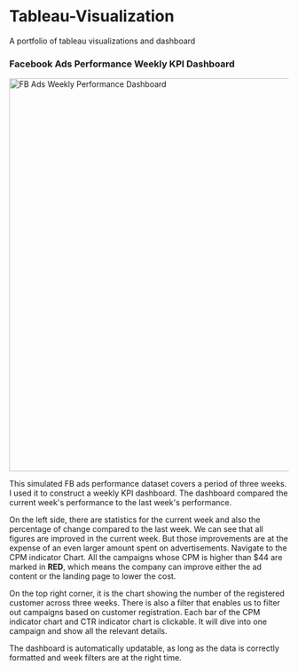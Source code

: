 # Tableau-Visualization
A portfolio of tableau visualizations and dashboard

### Facebook Ads Performance Weekly KPI Dashboard
<img width="709" alt="FB Ads Weekly Performance Dashboard" src="https://user-images.githubusercontent.com/102925575/161469328-e474ea3e-65f1-41b7-8b03-7e1008f59d96.PNG">

This simulated FB ads performance dataset covers a period of three weeks. I used it to construct a weekly KPI dashboard. The dashboard compared the current week's performance to the last week's performance. 

On the left side, there are statistics for the current week and also the percentage of change compared to the last week. We can see that all figures are improved in the current week. But those improvements are at the expense of an even larger amount spent on advertisements. Navigate to the CPM indicator Chart. All the campaigns whose CPM is higher than $44 are marked in **RED**, which means the company can improve either the ad content or the landing page to lower the cost.

On the top right corner, it is the chart showing the number of the registered customer across three weeks. There is also a filter that enables us to filter out campaigns based on customer registration. Each bar of the CPM indicator chart and CTR indicator chart is clickable. It will dive into one campaign and show all the relevant details.

The dashboard is automatically updatable, as long as the data is correctly formatted and week filters are at the right time.
